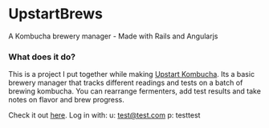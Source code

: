 # UpstartBrews
A Kombucha brewery manager - Made with Rails and Angularjs

### What does it do?

This is a project I put together while making [Upstart Kombucha](http://drinkupstart.com/). Its a basic brewery manager that tracks different readings and tests on a batch of brewing kombucha. You can rearrange fermenters, add test results and take notes on flavor and brew progress.

Check it out [here](https://upstartbrews.herokuapp.com/).
Log in with:
u: test@test.com
p: testtest

